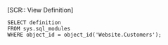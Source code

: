 [SCR:: View Definition]
```
SELECT definition
FROM sys.sql_modules
WHERE object_id = object_id('Website.Customers');
```